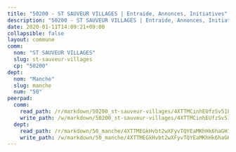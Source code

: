 ```yaml
---
title: "50200 - ST SAUVEUR VILLAGES | Entraide, Annonces, Initiatives"
description: "50200 - ST SAUVEUR VILLAGES | Entraide, Annonces, Initiatives"
date: 2020-01-11T14:09:21+09:00
collapsible: false
layout: commune
comm:
  nom: "ST SAUVEUR VILLAGES"
  slug: st-sauveur-villages
  cp: "50200"
dept:
  nom: "Manche"
  slug: manche
  num: "50"
peerpad:
  comm:
    read_path: /r/markdown/50200_st-sauveur-villages/4XTTMCinhEUfzSv51F8kLyXBVeUGV39FJsWEAT5fVkN5rF6LZ
    write_path: /w/markdown/50200_st-sauveur-villages/4XTTMCinhEUfzSv51F8kLyXBVeUGV39FJsWEAT5fVkN5rF6LZ-K3TgUGAqXEj2em2sXEBMiAodfY7pKYyHgwFiGgxhfRp721vzs5vqZZXc627vK4oANEKTLVQn39YNTorks2ryDjdXSLRaP5aZGkCb8Q8tG8BKxeKcJVuHpMJER9am2EDZL1mUREZX
  dept:
    read_path: /r/markdown/50_manche/4XTTMEGkHvbt2wXFyvTQYEaMKhHk6haGH1SzsRNevKgBDTuXr
    write_path: /w/markdown/50_manche/4XTTMEGkHvbt2wXFyvTQYEaMKhHk6haGH1SzsRNevKgBDTuXr-K3TgUSx1rwmRRLqHcTLLdo4dVfTRKvf94KKagmUFPevWSp2f9nuc6fJF25TtLArzK8teuQ5TvuAMqW38N2MYgT18hBoXtjmKX9WuSn2vkujmSJPp3gF4gsuMmfEM8Th4Ap94heFE
---
```


